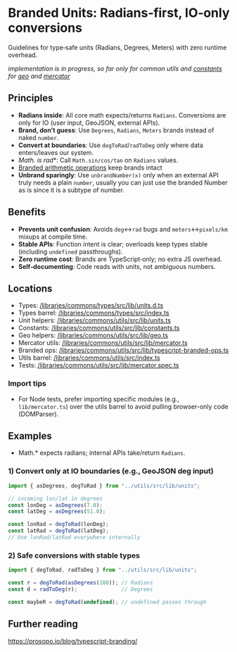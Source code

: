 # Branded Units: Radians‑first, IO‑only conversions

Guidelines for type‑safe units (Radians, Degrees, Meters) with zero runtime overhead.

*implementation is in progress, so far only for common utils and [constants](/libraries/commons/utils/src/lib/constants.ts) for [geo](/libraries/commons/utils/src/lib/geo.ts) and [mercator](/libraries/commons/utils/src/lib/mercator.ts)*

## Principles
- **Radians inside**: All core math expects/returns `Radians`. Conversions are only for IO (user input, GeoJSON, external APIs).
- **Brand, don’t guess**: Use `Degrees`, `Radians`, `Meters` brands instead of naked `number`.
- **Convert at boundaries**: Use `degToRad`/`radToDeg` only where data enters/leaves our system.
- **Math.* is rad**: Call `Math.sin/cos/tan` on `Radians` values.
- [Branded arithmetic operations](/libraries/commons/utils/src/lib/typescript-branded-ops.ts) keep brands intact
- **Unbrand sparingly**: Use `unbrandNumber(x)` only when an external API truly needs a plain `number`, usually you can just use the branded Number as is since it is a subtype of number.

## Benefits
- **Prevents unit confusion**: Avoids `deg`↔`rad` bugs and `meters`↔`pixels/km` mixups at compile time.
- **Stable APIs**: Function intent is clear; overloads keep types stable (including `undefined` passthroughs).
- **Zero runtime cost**: Brands are TypeScript‑only; no extra JS overhead.
- **Self‑documenting**: Code reads with units, not ambiguous numbers.

## Locations
- Types: [/libraries/commons/types/src/lib/units.d.ts](/libraries/commons/types/src/lib/units.d.ts)
- Types barrel: [/libraries/commons/types/src/index.ts](/libraries/commons/types/src/index.ts)
- Unit helpers: [/libraries/commons/utils/src/lib/units.ts](/libraries/commons/utils/src/lib/units.ts)
- Constants: [/libraries/commons/utils/src/lib/constants.ts](/libraries/commons/utils/src/lib/constants.ts)
- Geo helpers: [/libraries/commons/utils/src/lib/geo.ts](/libraries/commons/utils/src/lib/geo.ts)
- Mercator utils: [/libraries/commons/utils/src/lib/mercator.ts](/libraries/commons/utils/src/lib/mercator.ts)
- Branded ops: [/libraries/commons/utils/src/lib/typescript-branded-ops.ts](/libraries/commons/utils/src/lib/typescript-branded-ops.ts)
- Utils barrel: [/libraries/commons/utils/src/index.ts](/libraries/commons/utils/src/index.ts)
- Tests: [/libraries/commons/utils/src/lib/mercator.spec.ts](/libraries/commons/utils/src/lib/mercator.spec.ts)

### Import tips
- For Node tests, prefer importing specific modules (e.g., `lib/mercator.ts`) over the utils barrel to avoid pulling browser-only code (DOMParser).

## Examples
- Math.* expects radians; internal APIs take/return `Radians`.

### 1) Convert only at IO boundaries (e.g., GeoJSON deg input)
```ts
import { asDegrees, degToRad } from "../utils/src/lib/units";

// incoming lon/lat in degrees
const lonDeg = asDegrees(7.0);
const latDeg = asDegrees(51.0);

const lonRad = degToRad(lonDeg);
const latRad = degToRad(latDeg);
// Use lonRad/latRad everywhere internally
```

### 2) Safe conversions with stable types
```ts
import { degToRad, radToDeg } from "../utils/src/lib/units";

const r = degToRad(asDegrees(180)); // Radians
const d = radToDeg(r);              // Degrees

const maybeR = degToRad(undefined); // undefined passes through
```

## Further reading
https://prosopo.io/blog/typescript-branding/
